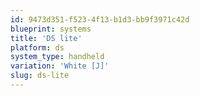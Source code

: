 ```yaml
---
id: 9473d351-f523-4f13-b1d3-bb9f3971c42d
blueprint: systems
title: 'DS lite'
platform: ds
system_type: handheld
variation: 'White [J]'
slug: ds-lite
---
```


